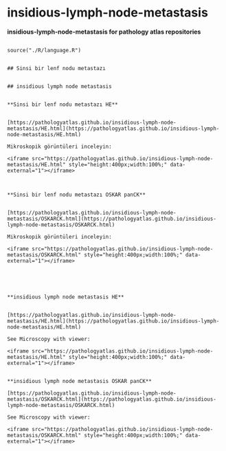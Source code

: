 # insidious-lymph-node-metastasis


**insidious-lymph-node-metastasis for pathology atlas repositories**



```{r language insidious-lymph-node-metastasis, echo=FALSE, include=TRUE}

source("./R/language.R")

```




```{asis, echo = (language == "TR")}

## Sinsi bir lenf nodu metastazı

```




```{asis, echo = (language == "EN")}

## insidious lymph node metastasis

```




```{asis, echo = (language == "TR")}

**Sinsi bir lenf nodu metastazı HE**


[https://pathologyatlas.github.io/insidious-lymph-node-metastasis/HE.html](https://pathologyatlas.github.io/insidious-lymph-node-metastasis/HE.html)

Mikroskopik görüntüleri inceleyin:

<iframe src="https://pathologyatlas.github.io/insidious-lymph-node-metastasis/HE.html" style="height:400px;width:100%;" data-external="1"></iframe>



**Sinsi bir lenf nodu metastazı OSKAR panCK**


[https://pathologyatlas.github.io/insidious-lymph-node-metastasis/OSKARCK.html](https://pathologyatlas.github.io/insidious-lymph-node-metastasis/OSKARCK.html)

Mikroskopik görüntüleri inceleyin:

<iframe src="https://pathologyatlas.github.io/insidious-lymph-node-metastasis/OSKARCK.html" style="height:400px;width:100%;" data-external="1"></iframe>




```




```{asis, echo = (language == "EN")}

**insidious lymph node metastasis HE**


[https://pathologyatlas.github.io/insidious-lymph-node-metastasis/HE.html](https://pathologyatlas.github.io/insidious-lymph-node-metastasis/HE.html)

See Microscopy with viewer: 

<iframe src="https://pathologyatlas.github.io/insidious-lymph-node-metastasis/HE.html" style="height:400px;width:100%;" data-external="1"></iframe>


**insidious lymph node metastasis OSKAR panCK**

[https://pathologyatlas.github.io/insidious-lymph-node-metastasis/OSKARCK.html](https://pathologyatlas.github.io/insidious-lymph-node-metastasis/OSKARCK.html)

See Microscopy with viewer: 

<iframe src="https://pathologyatlas.github.io/insidious-lymph-node-metastasis/OSKARCK.html" style="height:400px;width:100%;" data-external="1"></iframe>



```



